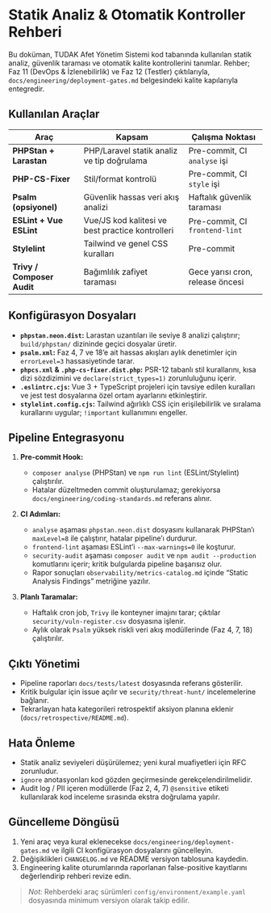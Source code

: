 # Statik Analiz & Otomatik Kontroller Rehberi

Bu doküman, TUDAK Afet Yönetim Sistemi kod tabanında kullanılan statik analiz, güvenlik taraması ve otomatik kalite kontrollerini
tanımlar. Rehber; Faz 11 (DevOps & İzlenebilirlik) ve Faz 12 (Testler) çıktılarıyla, `docs/engineering/deployment-gates.md`
belgesindeki kalite kapılarıyla entegredir.

## Kullanılan Araçlar

| Araç | Kapsam | Çalışma Noktası |
| --- | --- | --- |
| **PHPStan + Larastan** | PHP/Laravel statik analiz ve tip doğrulama | Pre-commit, CI `analyse` işi |
| **PHP-CS-Fixer** | Stil/format kontrolü | Pre-commit, CI `style` işi |
| **Psalm (opsiyonel)** | Güvenlik hassas veri akış analizi | Haftalık güvenlik taraması |
| **ESLint + Vue ESLint** | Vue/JS kod kalitesi ve best practice kontrolleri | Pre-commit, CI `frontend-lint` |
| **Stylelint** | Tailwind ve genel CSS kuralları | Pre-commit |
| **Trivy / Composer Audit** | Bağımlılık zafiyet taraması | Gece yarısı cron, release öncesi |

## Konfigürasyon Dosyaları

- **`phpstan.neon.dist`:** Larastan uzantıları ile seviye 8 analizi çalıştırır; `build/phpstan/` dizininde geçici dosyalar üretir.
- **`psalm.xml`:** Faz 4, 7 ve 18’e ait hassas akışları aylık denetimler için `errorLevel=3` hassasiyetinde tarar.
- **`phpcs.xml` & `.php-cs-fixer.dist.php`:** PSR-12 tabanlı stil kurallarını, kısa dizi sözdizimini ve `declare(strict_types=1)` zorunluluğunu içerir.
- **`.eslintrc.cjs`:** Vue 3 + TypeScript projeleri için tavsiye edilen kuralları ve jest test dosyalarına özel ortam ayarlarını etkinleştirir.
- **`stylelint.config.cjs`:** Tailwind ağırlıklı CSS için erişilebilirlik ve sıralama kurallarını uygular; `!important` kullanımını engeller.

## Pipeline Entegrasyonu

1. **Pre-commit Hook:**
   - `composer analyse` (PHPStan) ve `npm run lint` (ESLint/Stylelint) çalıştırılır.
   - Hatalar düzeltmeden commit oluşturulamaz; gerekiyorsa `docs/engineering/coding-standards.md` referans alınır.

2. **CI Adımları:**
   - `analyse` aşaması `phpstan.neon.dist` dosyasını kullanarak PHPStan’ı `maxLevel=8` ile çalıştırır, hatalar pipeline’ı durdurur.
   - `frontend-lint` aşaması ESLint’i `--max-warnings=0` ile koşturur.
   - `security-audit` aşaması `composer audit` ve `npm audit --production` komutlarını içerir; kritik bulgularda pipeline başarısız olur.
   - Rapor sonuçları `observability/metrics-catalog.md` içinde “Static Analysis Findings” metriğine yazılır.

3. **Planlı Taramalar:**
   - Haftalık cron job, `Trivy` ile konteyner imajını tarar; çıktılar `security/vuln-register.csv` dosyasına işlenir.
   - Aylık olarak `Psalm` yüksek riskli veri akış modüllerinde (Faz 4, 7, 18) çalıştırılır.

## Çıktı Yönetimi

- Pipeline raporları `docs/tests/latest` dosyasında referans gösterilir.
- Kritik bulgular için issue açılır ve `security/threat-hunt/` incelemelerine bağlanır.
- Tekrarlayan hata kategorileri retrospektif aksiyon planına eklenir (`docs/retrospective/README.md`).

## Hata Önleme

- Statik analiz seviyeleri düşürülemez; yeni kural muafiyetleri için RFC zorunludur.
- `ignore` anotasyonları kod gözden geçirmesinde gerekçelendirilmelidir.
- Audit log / PII içeren modüllerde (Faz 2, 4, 7) `@sensitive` etiketi kullanılarak kod inceleme sırasında ekstra doğrulama yapılır.

## Güncelleme Döngüsü

1. Yeni araç veya kural eklenecekse `docs/engineering/deployment-gates.md` ve ilgili CI konfigürasyon dosyalarını güncelleyin.
2. Değişiklikleri `CHANGELOG.md` ve README versiyon tablosuna kaydedin.
3. Engineering kalite oturumlarında raporlanan false-positive kayıtlarını değerlendirip rehberi revize edin.

> _Not:_ Rehberdeki araç sürümleri `config/environment/example.yaml` dosyasında minimum versiyon olarak takip edilir.
